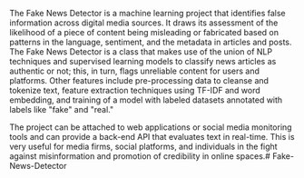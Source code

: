 The Fake News Detector is a machine learning project that identifies false information across digital media sources. 
It draws its assessment of the likelihood of a piece of content being misleading or fabricated based on patterns in the language, sentiment, and the metadata in articles and posts. 
The Fake News Detector is a class that makes use of the union of NLP techniques and supervised learning models to classify news articles as authentic or not; this, in turn, 
flags unreliable content for users and platforms. Other features include pre-processing data to cleanse and tokenize text, feature extraction techniques using TF-IDF and word
embedding, and training of a model with labeled datasets annotated with labels like "fake" and "real."

The project can be attached to web applications or social media monitoring tools and can provide a back-end API that evaluates text in real-time. 
This is very useful for media firms, social platforms, and individuals in the fight against misinformation and promotion of credibility in online spaces.# Fake-News-Detector
